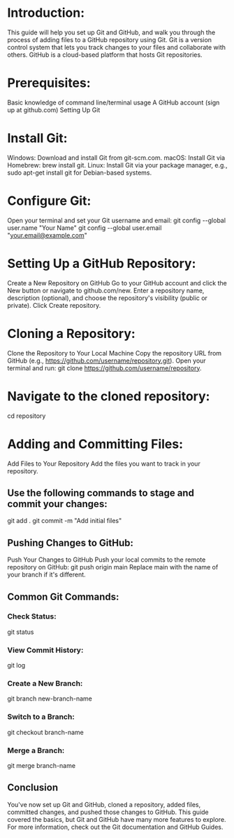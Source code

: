 # Introduction:
This guide will help you set up Git and GitHub, and walk you through the process of adding files to a GitHub repository using Git. Git is a version control system that lets you track changes to your files and collaborate with others. GitHub is a cloud-based platform that hosts Git repositories.

# Prerequisites:
Basic knowledge of command line/terminal usage
A GitHub account (sign up at github.com)
Setting Up Git

# Install Git:
Windows: Download and install Git from git-scm.com.
macOS: Install Git via Homebrew: brew install git.
Linux: Install Git via your package manager, e.g., sudo apt-get install git for Debian-based systems.

# Configure Git:
Open your terminal and set your Git username and email:
git config --global user.name "Your Name"
git config --global user.email "your.email@example.com"

# Setting Up a GitHub Repository:
Create a New Repository on GitHub
Go to your GitHub account and click the New button or navigate to github.com/new.
Enter a repository name, description (optional), and choose the repository's visibility (public or private).
Click Create repository.

# Cloning a Repository:
Clone the Repository to Your Local Machine
Copy the repository URL from GitHub (e.g., https://github.com/username/repository.git).
Open your terminal and run:
git clone https://github.com/username/repository.

# Navigate to the cloned repository:
cd repository

# Adding and Committing Files:
Add Files to Your Repository
Add the files you want to track in your repository.

## Use the following commands to stage and commit your changes:
git add .
git commit -m "Add initial files"

## Pushing Changes to GitHub:
Push Your Changes to GitHub
Push your local commits to the remote repository on GitHub:
git push origin main
Replace main with the name of your branch if it's different.

## Common Git Commands:
### Check Status:
git status
### View Commit History:
git log
### Create a New Branch:
git branch new-branch-name
### Switch to a Branch:
git checkout branch-name
### Merge a Branch:
git merge branch-name

## Conclusion
You've now set up Git and GitHub, cloned a repository, added files, committed changes, and pushed those changes to GitHub. This guide covered the basics, but Git and GitHub have many more features to explore. For more information, check out the Git documentation and GitHub Guides.
